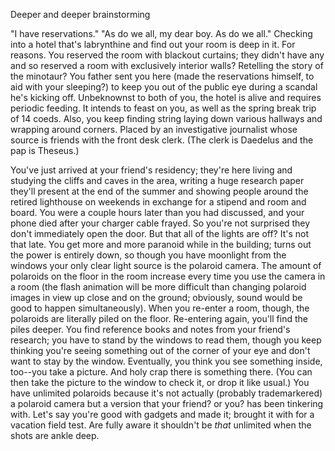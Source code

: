 Deeper and deeper brainstorming

"I have reservations."
"As do we all, my dear boy. As do we all."
Checking into a hotel that's labrynthine and find out your room is deep in it. For reasons.
You reserved the room with blackout curtains; they didn't have any and so reserved a room with exclusively interior walls?
Retelling the story of the minotaur? You father sent you here (made the reservations himself, to aid with your sleeping?) to keep you out of the public eye during a scandal he's kicking off.
Unbeknownst to both of you, the hotel is alive and requires periodic feeding. It intends to feast on you, as well as the spring break trip of 14 coeds.
Also, you keep finding string laying down various hallways and wrapping around corners. Placed by an investigative journalist whose source is friends with the front desk clerk. (The clerk is Daedelus and the pap is Theseus.)



You've just arrived at your friend's residency; they're here living and studying the cliffs and caves in the area, writing a huge research paper they'll present at the end of the summer and showing people around the retired lighthouse on weekends in exchange for a stipend and room and board.
You were a couple hours later than you had discussed, and your phone died after your charger cable frayed. So you're not surprised they don't immediately open the door. But that all of the lights are off? It's not that late.
You get more and more paranoid while in the building; turns out the power is entirely down, so though you have moonlight from the windows your only clear light source is the polaroid camera.
The amount of polaroids on the floor in the room increase every time you use the camera in a room (the flash animation will be more difficult than changing polaroid images in view up close and on the ground; obviously, sound would be good to happen simultaneously).
When you re-enter a room, though, the polaroids are literally piled on the floor. Re-entering again, you'll find the piles deeper.
You find reference books and notes from your friend's research; you have to stand by the windows to read them, though you keep thinking you're seeing something out of the corner of your eye and don't want to stay by the window.
Eventually, you think you see something inside, too--you take a picture. And holy crap there is something there. (You can then take the picture to the window to check it, or drop it like usual.)
You have unlimited polaroids because it's not actually (probably trademarkered) a polaroid camera but a version that your friend? or you? has been tinkering with. Let's say you're good with gadgets and made it; brought it with for a vacation field test. Are fully aware it shouldn't be *that* unlimited when the shots are ankle deep.
